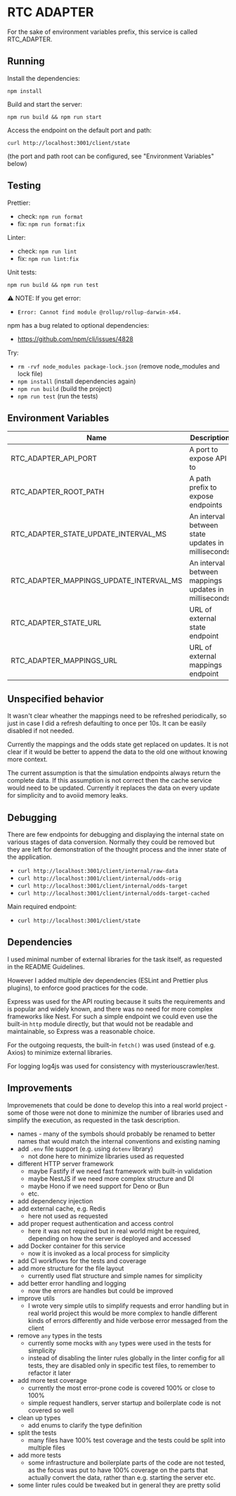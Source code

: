 # RTC ADAPTER

For the sake of environment variables prefix, this service is called RTC_ADAPTER.

## Running

Install the dependencies:

`npm install`

Build and start the server:

`npm run build && npm run start`

Access the endpoint on the default port and path:

`curl http://localhost:3001/client/state`

(the port and path root can be configured, see "Environment Variables" below)

## Testing

Prettier:

- check: `npm run format`
- fix: `npm run format:fix`

Linter:

- check: `npm run lint`
- fix: `npm run lint:fix`

Unit tests:

`npm run build && npm run test`

⚠️ NOTE: If you get error:

- `Error: Cannot find module @rollup/rollup-darwin-x64.`

npm has a bug related to optional dependencies:

- https://github.com/npm/cli/issues/4828

Try:

- `rm -rvf node_modules package-lock.json` (remove node_modules and lock file)
- `npm install` (install dependencies again)
- `npm run build` (build the project)
- `npm run test` (run the tests)

## Environment Variables

| Name                                    | Description                                          | Default value                        |
| --------------------------------------- | ---------------------------------------------------- | ------------------------------------ |
| RTC_ADAPTER_API_PORT                    | A port to expose API to                              | 3001                                 |
| RTC_ADAPTER_ROOT_PATH                   | A path prefix to expose endpoints                    | /client                              |
| RTC_ADAPTER_STATE_UPDATE_INTERVAL_MS    | An interval between state updates in milliseconds    | 1000                                 |
| RTC_ADAPTER_MAPPINGS_UPDATE_INTERVAL_MS | An interval between mappings updates in milliseconds | 10000                                |
| RTC_ADAPTER_STATE_URL                   | URL of external state endpoint                       | `http://localhost:3000/api/state`    |
| RTC_ADAPTER_MAPPINGS_URL                | URL of external mappings endpoint                    | `http://localhost:3000/api/mappings` |

## Unspecified behavior

It wasn't clear wheather the mappings need to be refreshed periodically, so just in case I did a refresh defaulting to once per 10s. It can be easily disabled if not needed.

Currently the mappings and the odds state get replaced on updates. It is not clear if it would be better to append the data to the old one without knowing more context.

The current assumption is that the simulation endpoints always return the complete data. If this assumption is not correct then the cache service would need to be updated. Currently it replaces the data on every update for simplicity and to avoiid memory leaks.

## Debugging

There are few endpoints for debugging and displaying the internal state on various stages of data conversion. Normally they could be removed but they are left for demonstration of the thought process and the inner state of the application.

- `curl http://localhost:3001/client/internal/raw-data`
- `curl http://localhost:3001/client/internal/odds-orig`
- `curl http://localhost:3001/client/internal/odds-target`
- `curl http://localhost:3001/client/internal/odds-target-cached`

Main required endpoint:

- `curl http://localhost:3001/client/state`

## Dependencies

I used minimal number of external libraries for the task itself,
as requested in the README Guidelines.

However I added multiple dev dependencies (ESLint and Prettier plus plugins),
to enforce good practices for the code.

Express was used for the API routing because it suits the requirements and is popular and widely known, and there was no need for more complex frameworks like Nest. For such a simple endpoint we could even use the built-in `http` module directly, but that would not be readable and maintainable, so Express was a reasonable choice.

For the outgoing requests, the built-in `fetch()` was used (instead of e.g. Axios) to minimize external libraries.

For logging log4js was used for consistency with mysteriouscrawler/test.

## Improvements

Improvemenets that could be done to develop this into a real world project - some of those were not done to minimize the number of libraries used and simplify the execution, as requested in the task description.

- names - many of the symbols should probably be renamed to better names that would match the internal conventions and existing naming
- add `.env` file support (e.g. using `dotenv` library)
  - not done here to minimize libraries used as requested
- different HTTP server framework
  - maybe Fastify if we need fast framework with built-in validation
  - maybe NestJS if we need more complex structure and DI
  - maybe Hono if we need support for Deno or Bun
  - etc.
- add dependency injection
- add external cache, e.g. Redis
  - here not used as requested
- add proper request authentication and access control
  - here it was not required but in real world might be required, depending on how the server is deployed and accessed
- add Docker container for this service
  - now it is invoked as a local process for simplicity
- add CI workflows for the tests and coverage
- add more structure for the file layout
  - currently used flat structure and simple names for simplicity
- add better error handling and logging
  - now the errors are handles but could be improved
- improve utils
  - I wrote very simple utils to simplify requests and error handling but in real world project this would be more complex to handle different kinds of errors differently and hide verbose error messaged from the client
- remove `any` types in the tests
  - currently some mocks with `any` types were used in the tests for simplicity
  - instead of disabling the linter rules globally in the linter config for all tests, they are disabled only in specific test files, to remember to refactor it later
- add more test coverage
  - currently the most error-prone code is covered 100% or close to 100%
  - simple request handlers, server startup and boilerplate code is not covered so well
- clean up types
  - add enums to clarify the type definition
- split the tests
  - many files have 100% test coverage and the tests could be split into multiple files
- add more tests
  - some infrastructure and boilerplate parts of the code are not tested, as the focus was put to have 100% coverage on the parts that actually convert the data, rather than e.g. starting the server etc.
- some linter rules could be tweaked but in general they are pretty solid
